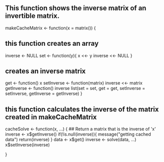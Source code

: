 ## This function shows the inverse matrix of an invertible matrix.
makeCacheMatrix <- function(x = matrix()) {
  ## this function creates an array
  inverse <- NULL
  set <- function(y){
    x <<- y
    inverse <<- NULL
  }
  ## creates an inverse matrix
  get <- function() x
  setInverse <- function(matrix) inverse <<- matrix
  getInverse <- function() inverse
  list(set = set, get = get, setInverse = setInverse, getInverse = getInverse)
}

## this function calculates the inverse of the matrix created in makeCacheMatrix
cacheSolve <- function(x, ...) {
        ## Return a matrix that is the inverse of 'x'
  inverse <- x$getInverse()
  if(!is.null(inverse)){
    message("getting cached data")
    return(inverse)
  }
  data <- x$get()
  inverse <- solve(data, ...)
  x$setInverse(inverse)
  
}
